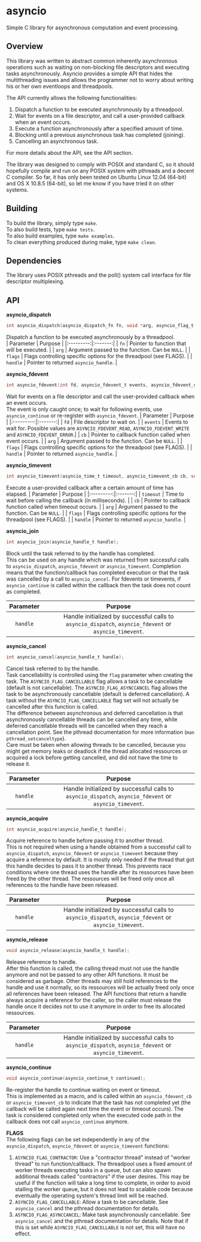# asyncio
Simple C library for asynchronous computation and event processing.

## Overview
This library was written to abstract common inherently asynchronous operations
such as waiting on non-blocking file descriptors and executing tasks asynchronously.
Asyncio provides a simple API that hides the multithreading issues and allows the
programmer not to worry about writing his or her own eventloops and threadpools.

The API currently allows the following functionalities:

1.  Dispatch a function to be executed asynchronously by a threadpool.
2.  Wait for events on a file descriptor, and call a user-provided callback when an event occurs.
3.  Execute a function asynchronously after a specified amount of time.
4.  Blocking until a previous asynchronous task has completed (joining).
5.  Cancelling an asynchronous task.

For more details about the API, see the API section.

The library was designed to comply with POSIX and standard C, so it should hopefully
compile and run on any POSIX system with pthreads and a decent C compiler. So far, it has only been tested on Ubuntu Linux 12.04 (64-bit) and OS X 10.8.5 (64-bit), so let me know if you have tried it on other systems.

## Building
To build the library, simply type `make`.  
To also build tests, type `make tests`.  
To also build examples, type `make examples`.  
To clean everything produced during make, type `make clean`.

## Dependencies
The library uses POSIX pthreads and the poll() system call interface for file descriptor multiplexing.

## API
**asyncio_dispatch**  
````C
int asyncio_dispatch(asyncio_dispatch_fn fn, void *arg, asyncio_flag_t flags, asyncio_handle_t *handle);
````  
Dispatch a function to be executed asynchronously by a threadpool.  
| Parameter | Purpose |
|:---------:|:-------:|
| `fn`      | Pointer to function that will be executed. |
| `arg`     | Argument passed to the function. Can be `NULL`. |
| `flags`   | Flags controlling specific options for the threadpool (see FLAGS). |
| `handle`  | Pointer to returned `asyncio_handle`. |  

**asyncio_fdevent**
````C
int asyncio_fdevent(int fd, asyncio_fdevent_t events, asyncio_fdevent_cb cb, void *arg, asyncio_flag_t flags, asyncio_handle_t *handle);
````
Wait for events on a file descriptor and call the user-provided callback when an event occurs.  
The event is only caught once; to wait for following events, use `asyncio_continue` or re-register with `asyncio_fdevent`.
| Parameter | Purpose |
|:---------:|:-------:|
| `fd`      | File descriptor to wait on. |
| `events`  | Events to wait for. Possible values are `ASYNCIO_FDEVENT_READ`, `ASYNCIO_FDEVENT_WRITE` and `ASYNCIO_FDEVENT_ERROR`.|
| `cb`      | Pointer to callback function called when event occurs. |
| `arg`     | Argument passed to the function. Can be `NULL`. |
| `flags`   | Flags controlling specific options for the threadpool (see FLAGS). |
| `handle`  | Pointer to returned `asyncio_handle`. |

**asyncio_timevent**
````C
int asyncio_timevent(asyncio_time_t timeout, asyncio_timevent_cb cb, void *arg, asyncio_flag_t flags, asyncio_handle_t *handle);
````
Execute a user-provided callback after a certain amount of time has elapsed.
| Parameter | Purpose |
|:---------:|:-------:|
| `timeout` | Time to wait before calling the callback (in milliseconds). |
| `cb`      | Pointer to callback function called when timeout occurs. |
| `arg`     | Argument passed to the function. Can be `NULL`. |
| `flags`   | Flags controlling specific options for the threadpool (see FLAGS). |
| `handle`  | Pointer to returned `asyncio_handle`. |

**asyncio_join**
````C
int asyncio_join(asyncio_handle_t handle);
````
Block until the task referred to by the handle has completed.  
This can be used on any handle which was returned from successful calls to `asyncio_dispatch`, `asyncio_fdevent` or `asyncio_timevent`. Completion means that the function/callback has completed execution or that the task was cancelled by a call to `asyncio_cancel`. For fdevents or timevents, if `asyncio_continue` is called within the callback then the task does not count as completed.

| Parameter | Purpose |
|:---------:|:-------:|
| `handle`  | Handle initialized by successful calls to `asyncio_dispatch`, `asyncio_fdevent` or `asyncio_timevent`.|

**asyncio_cancel**
````C
int asyncio_cancel(asyncio_handle_t handle);
````
Cancel task referred to by the handle.  
Task cancellability is controlled using the `flag` parameter when creating the task. The `ASYNCIO_FLAG_CANCELLABLE` flag allows a task to be cancellable (default is not cancellable). The `ASYNCIO_FLAG_ASYNCCANCEL` flag allows the task to be asynchronously cancellable (default is deferred cancellation). A task without the `ASYNCIO_FLAG_CANCELLABLE` flag set will not actually be cancelled after this function is called.  
The difference between asynchronous and deferred cancellation is that asynchronously cancellable threads can be cancelled any time, while deferred cancellable threads will be cancelled when they reach a cancellation point. See the pthread documentation for more information (`man pthread_setcanceltype`).  
Care must be taken when allowing threads to be cancelled, because you might get memory leaks or deadlock if the thread allocated ressources or acquired a lock before getting cancelled, and did not have the time to release it.

| Parameter | Purpose |
|:---------:|:-------:|
| `handle`  | Handle initialized by successful calls to `asyncio_dispatch`, `asyncio_fdevent` or `asyncio_timevent`.|

**asyncio_acquire**
````C
int asyncio_acquire(asyncio_handle_t handle);
````
Acquire reference to handle before passing it to another thread.  
This is not required when using a handle obtained from a successful call to `asyncio_dispatch`, `asyncio_fdevent` or `asyncio_timevent` because they acquire a reference by default. It is mostly only needed if the thread that got this handle decides to pass it to another thread. This prevents race conditions where one thread uses the handle after its ressources have been freed by the other thread. The ressources will be freed only once all references to the handle have been released.

| Parameter | Purpose |
|:---------:|:-------:|
| `handle`  | Handle initialized by successful calls to `asyncio_dispatch`, `asyncio_fdevent` or `asyncio_timevent`.|

**asyncio_release**
````C
void asyncio_release(asyncio_handle_t handle);
````
Release reference to handle.  
After this function is called, the calling thread must not use the handle anymore and not be passed to any other API functions. It must be considered as garbage. Other threads may still hold references to the handle and use it normally, so its ressources will be actually freed only once all references have been released. The API functions that return a handle always acquire a reference for the caller, so the caller must release the handle once it decides not to use it anymore in order to free its allocated ressources.

| Parameter | Purpose |
|:---------:|:-------:|
| `handle`  | Handle initialized by successful calls to `asyncio_dispatch`, `asyncio_fdevent` or `asyncio_timevent`.|

**asyncio_continue**
````C
void asyncio_continue(asyncio_continue_t continued);
````
Re-register the handle to continue waiting on event or timeout.  
This is implemented as a macro, and is called within an `asyncio_fdevent_cb` or `asyncio_timevent_cb` to indicate that the task has not completed yet (the callback will be called again next time the event or timeout occurs). The task is considered completed only when the executed code path in the callback does not call `asyncio_continue` anymore.

**FLAGS**  
The following flags can be set independently in any of the `asyncio_dispatch`, `asyncio_fdevent` or `asyncio_timevent` functions:  
1.  `ASYNCIO_FLAG_CONTRACTOR`: Use a "contractor thread" instead of "worker thread" to run function/callback. The threadpool uses a fixed amount of worker threads executing tasks in a queue, but can also spawn additional threads called "contractors" if the user desires. This may be useful if the function will take a long time to complete, in order to avoid stalling the worker queue, but it does not lead to scalable code because eventually the operating system's thread limit will be reached.
2.  `ASYNCIO_FLAG_CANCELLABLE`: Allow a task to be cancellable. See `asyncio_cancel` and the pthread documentation for details.
3.  `ASYNCIO_FLAG_ASYNCCANCEL`: Make task asynchronously cancellable. See `asyncio_cancel` and the pthread documentation for details. Note that if this is set while `ASYNCIO_FLAG_CANCELLABLE` is not set, this will have no effect.
